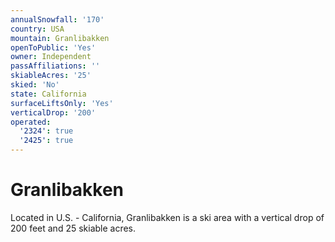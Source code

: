 ```yaml
---
annualSnowfall: '170'
country: USA
mountain: Granlibakken
openToPublic: 'Yes'
owner: Independent
passAffiliations: ''
skiableAcres: '25'
skied: 'No'
state: California
surfaceLiftsOnly: 'Yes'
verticalDrop: '200'
operated:
  '2324': true
  '2425': true
---
```



# Granlibakken

Located in U.S. - California, Granlibakken is a ski area with a vertical drop of 200 feet and 25 skiable acres.
